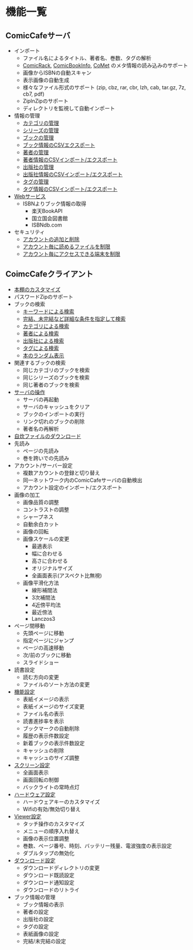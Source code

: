 # 機能一覧

## ComicCafeサーバ
- インポート
    - ファイル名によるタイトル、著者名、巻数、タグの解析
    - [ComicRack](http://comicrack.cyolito.com/downloads/ComicRack/Support-Files/ComicInfoSchema.zip), [ComicBookInfo](https://docs.google.com/document/pub?id=1Tu9eoPWc_8SPgxx5J4-6mEaaRWLLv-bEA8i_jcIe3IE), [CoMet](http://www.denvog.com/comet/comet-specification/) のメタ情報の読み込みのサポート
    - 画像からISBNの自動スキャン
    - 表示画像の自動生成
    - 様々なファイル形式のサポート (zip, cbz, rar, cbr, lzh, cab, tar.gz, 7z, cb7, pdf)
    - ZipInZipのサポート
    - ディレクトリを監視して自動インポート
- 情報の管理
    - [カテゴリの管理](Server/BasicOperations/ManagementCategory.mkd)
    - [シリーズの管理](Server/BasicOperations/ManagementSeries.mkd)
    - [ブックの管理](Server/BasicOperations/ManagementBook.mkd)
    - [ブック情報のCSVエクスポート](Server/BasicOperations/Tools.mkd#export)
    - [著者の管理](Server/BasicOperations/ManagementAuthor.mkd)
    - [著者情報のCSVインポート/エクスポート](Server/BasicOperations/Tools.mkd#import)
    - [出版社の管理](Server/BasicOperations/ManagementPublisher.mkd)
    - [出版社情報のCSVインポート/エクスポート](Server/BasicOperations/Tools.mkd#import)
    - [タグの管理](Server/BasicOperations/ManagementTag.mkd)
    - [タグ情報のCSVインポート/エクスポート](Server/BasicOperations/Tools.mkd#import)
- [Webサービス](Server/Webservice.mkd)
    - ISBNよりブック情報の取得
        - 楽天BookAPI
        - 国立国会図書館
        - ISBNdb.com
- セキュリティ
    - [アカウントの追加と削除](Server/BasicOperations/Settings.mkd#security)
    - [アカウント毎に読めるファイルを制限](Server/Permission.mkd)
    - [アカウント毎にアクセスできる端末を制限](Server/BasicOperations/Settings.mkd#security)

## CoimcCafeクライアント
- [本棚のカスタマイズ](Client/BasicOperations/Bookshelf.mkd)
- パスワードZipのサポート
- ブックの検索
    - [キーワードによる検索](Client/BasicOperations/KeywordSearch.mkd)
    - [完結、未完結など詳細な条件を指定して検索](Client/BasicOperations/KeywordSearch.mkd)
    - [カテゴリによる検索](Client/BasicOperations/DirectorySearch.mkd#category)
    - [著者による検索](Client/BasicOperations/DirectorySearch.mkd#author)
    - [出版社による検索](Client/BasicOperations/DirectorySearch.mkd#publisher)
    - [タグによる検索](Client/BasicOperations/DirectorySearch.mkd#tag)
    - [本のランダム表示](Client/BasicOperations/DirectorySearch.mkd#random)
- 関連するブックの検索
    - 同じカテゴリのブックを検索
    - 同じシリーズのブックを検索
    - 同じ著者のブックを検索
- [サーバの操作](Client/Settings/ServerSettings.mkd#server_operation)
    - サーバの再起動
    - サーバのキャッシュをクリア
    - ブックのインポートの実行
    - リンク切れのブックの削除
    - 著者名の再解析
- [自炊ファイルのダウンロード](Client/BasicOperations/Download.mkd)
- 先読み
    - ページの先読み
    - 巻を跨いでの先読み
- アカウント/サーバー設定
    - 複数アカウントの登録と切り替え
    - 同一ネットワーク内のComicCafeサーバの自動検出
    - アカウント設定のインポート/エクスポート
- 画像の加工
    - 画像品質の調整
    - コントラストの調整
    - シャープネス
    - 自動余白カット
    - 画像の回転
    - 画像スケールの変更
        - 最適表示
        - 幅に合わせる
        - 高さに合わせる
        - オリジナルサイズ
        - 全画面表示(アスペクト比無視)
    - 画像平滑化方法
        - 線形補間法
        - 3次補間法
        - 4近傍平均法
        - 最近傍法
        - Lanczos3
- ページ間移動
    - 先頭ページに移動
    - 指定ページにジャンプ
    - ページの高速移動
    - 次/前のブックに移動
    - スライドショー
- 読書設定
    - 読む方向の変更
    - ファイルのソート方法の変更
- [機能設定](Client/Settings/ClientSettings.mkd#function_settings)
    - 表紙イメージの表示
    - 表紙イメージのサイズ変更
    - ファイル名の表示
    - 読書進捗率を表示
    - ブックマークの自動削除
    - 履歴の表示件数設定
    - 新着ブックの表示件数設定
    - キャッシュの削除
    - キャッシュのサイズ調整
- [スクリーン設定](Client/Settings/ClientSettings.mkd#screen_settings)
    - 全画面表示
    - 画面回転の制御
    - バックライトの常時点灯
- [ハードウェア設定](Client/Settings/ClientSettings.mkd#hardware_settings)
    - ハードウェアキーのカスタマイズ
    - Wifiの有効/無効切り替え
- [Viewer設定](Client/Settings/ClientSettings.mkd#viewer_settings)
    - タッチ操作のカスタマイズ
    - メニューの順序入れ替え
    - 画像の表示位置調整
    - 巻数、ページ番号、時刻、バッテリー残量、電波強度の表示設定
    - ダブルタップの無効化
- [ダウンロード設定](Client/Settings/ClientSettings.mkd#download_settings)
    - ダウンロードディレクトリの変更
    - ダウンロード既読設定
    - ダウンロード通知設定
    - ダウンロードのリトライ
- ブック情報の管理
    - ブック情報の表示
    - 著者の設定
    - 出版社の設定
    - タグの設定
    - 表紙画像の設定
    - 完結/未完結の設定
